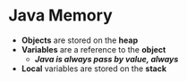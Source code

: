 # Java Memory

* __Objects__ are stored on the __heap__
* __Variables__ are a reference to the __object__
  * __*Java is always pass by value, always*__
* __Local__ variables are stored on the __stack__
